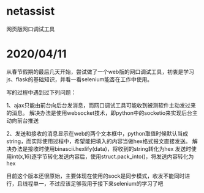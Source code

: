 # netassist
网页版网口调试工具

# 2020/04/11
从春节假期的最后几天开始，尝试做了一个web版的网口调试工具，初衷是学习js、flask的基础知识，并看一看selenium能否在工作中使用。

写的过程中遇到过下列问题：

1、ajax只能由前台向后台发消息，而网口调试工具可能收到被测软件主动发过来的消息。
  解决办法是使用websocket技术，即python中的socketio来实现后台主动向前台推送
  
2、发送和接收的消息显示在web的两个文本框中，python取值时候默认当成string，而实际使用过程中，希望能把填入的内容当做hex格式报文直接发送。
  解决办法是接收时使用binascii.hexlify(data)，将收到的string转化为hex
  发送时使用int(x,16)逐字节转化发送内容后，使用struct.pack_into()，将发送内容转化为hex
  
目前这个版本还很原始，主要体现在使用的sock是同步模式，收发不能同时进行，且线程单一，不过应该足够我用于接下来selenium的学习了吧
